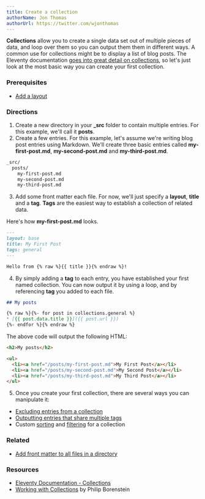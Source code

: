 ```yaml
---
title: Create a collection
authorName: Jon Thomas
authorUrl: https://twitter.com/wjonthomas
---
```


**Collections** allow you to create a single data set out of multiple pieces of data, and loop over them so you can output them them in different ways. A common use for collections might be to display a list of blog posts. The Eleventy documentation [goes into great detail on collections](https://www.11ty.dev/docs/collections/), so let's just look at the most basic way you can create your first collection.

### Prerequisites

- [Add a layout](../add-a-layout/)

### Directions

1. Create a new directory in your **_src** folder to contain multiple entries. For this example, we'll call it **posts**.
2. Create a few entries. For this example, let's assume we're writing blog post entries using Markdown. We'll create three basic entries called **my-first-post.md**, **my-second-post.md** and **my-third-post.md**.

```html
_src/
  posts/
    my-first-post.md
    my-second-post.md
    my-third-post.md
```

3. Add some front matter each file. For now, we'll just specify a **layout**, **title** and a **tag**. **Tags** are the easiest way to establish a collection of related data.

Here's how **my-first-post.md** looks.

```md
---
layout: base
title: My First Post
tags: general
---

Hello from {% raw %}{{ title }}{% endraw %}!
```

4. By simply adding a **tag** to each entry, you have established your first named collection. You can now output it by using a loop, and by referencing **tag** you added to each file.

```md
## My posts

{% raw %}{%- for post in collections.general %}
* [{{ post.data.title }}]({{ post.url }})
{%- endfor %}{% endraw %}
```

The above code will output the following HTML:

```html
<h2>My posts</h2>

<ul>
  <li><a href="/posts/my-first-post.md">My First Post</a></li>
  <li><a href="/posts/my-second-post.md">My Second Post</a></li>
  <li><a href="/posts/my-third-post.md">My Third Post</a></li>
</ul>
```

5. Once you create your first collection, there are several ways you can manipulate it:

* [Excluding entries from a collection](https://www.11ty.dev/docs/collections/#option-exclude-content-from-collections)
* [Outputting entries that share multiple tags](https://www.11ty.dev/docs/collections/#multiple-tags-single-line)
* Custom [sorting](https://www.11ty.dev/docs/collections/#sorting) and [filtering](https://www.11ty.dev/docs/collections/#getfilteredbytag(-tagname-)) for a collection

### Related

- [Add front matter to all files in a directory](../add-front-matter-to-all-files-in-a-directory)

### Resources

- [Eleventy Documentation - Collections](https://www.11ty.dev/docs/collections/)
- [Working with Collections](https://www.pborenstein.com/posts/collections/) by Philip Borenstein